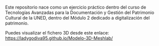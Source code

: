 Este repositorio nace como un ejercicio práctico dentro del curso de Tecnologías Avanzadas para la Documentación y Gestión del Patrimonio Cultural de la UNED, dentro del Módulo 2 dedicado a digitalización del patrimonio.

Puedes visualizar el fichero 3D desde este enlace: https://ladygodiva95.github.io/Modelo-3D-Meshlab/
